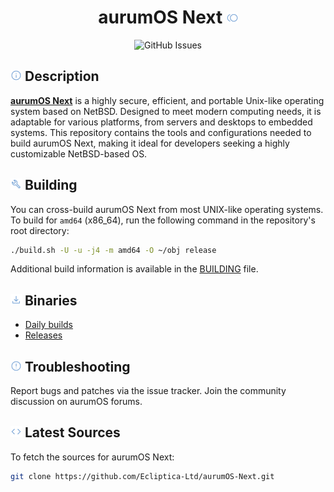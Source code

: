 <h1 align="center">
  aurumOS Next
  <img width="18px" height="18px" src="./aurum_os_next_logo.png"/>
</h1>

<div align="center">

![GitHub Issues](https://img.shields.io/github/issues/Ecliptica-Ltd/aurumOS-Next?style=for-the-badge&logo=github&logoColor=%237CA7D8&label=Issues&labelColor=black&color=black)
<!-- ![SourceForge Downloads](https://img.shields.io/sourceforge/dw/aurum-os-next?style=for-the-badge&logo=sourceforge&logoColor=%237CA7D8&label=Downloads&labelColor=black&color=black) -->

</div>

## <img width="18px" height="18px" src="./icons/info_256dp_7CA7D8_FILL0_wght400_GRAD0_opsz48.png"/> Description

**[aurumOS Next](https://aurumos.site/next)** is a highly secure, efficient, and portable Unix-like operating system based on NetBSD. 
Designed to meet modern computing needs, it is adaptable for various platforms, from servers and desktops 
to embedded systems. This repository contains the tools and configurations needed to build aurumOS Next, 
making it ideal for developers seeking a highly customizable NetBSD-based OS.

## <img width="18px" height="18px" src="./icons/build_256dp_7CA7D8_FILL0_wght400_GRAD0_opsz48.png"/> Building

You can cross-build aurumOS Next from most UNIX-like operating systems. 
To build for `amd64` (x86_64), run the following command in the repository's root directory:

```sh
./build.sh -U -u -j4 -m amd64 -O ~/obj release
```

Additional build information is available in the [BUILDING](BUILDING) file.

## <img width="18px" height="18px" src="./icons/download_256dp_7CA7D8_FILL0_wght400_GRAD0_opsz48.png"/>  Binaries

- [Daily builds](https://github.com/Ecliptica-Ltd/aurumOS-Next/actions)
- [Releases](https://github.com/Ecliptica-Ltd/aurumOS-Next/releases)

## <img width="18px" height="18px" src="./icons/error_256dp_7CA7D8_FILL0_wght400_GRAD0_opsz48.png"/> Troubleshooting

Report bugs and patches via the issue tracker.
Join the community discussion on aurumOS forums.

## <img width="18px" height="18px" src="./icons/code_256dp_7CA7D8_FILL0_wght400_GRAD0_opsz48.png"/> Latest Sources
To fetch the sources for aurumOS Next:
```bash
git clone https://github.com/Ecliptica-Ltd/aurumOS-Next.git
```
